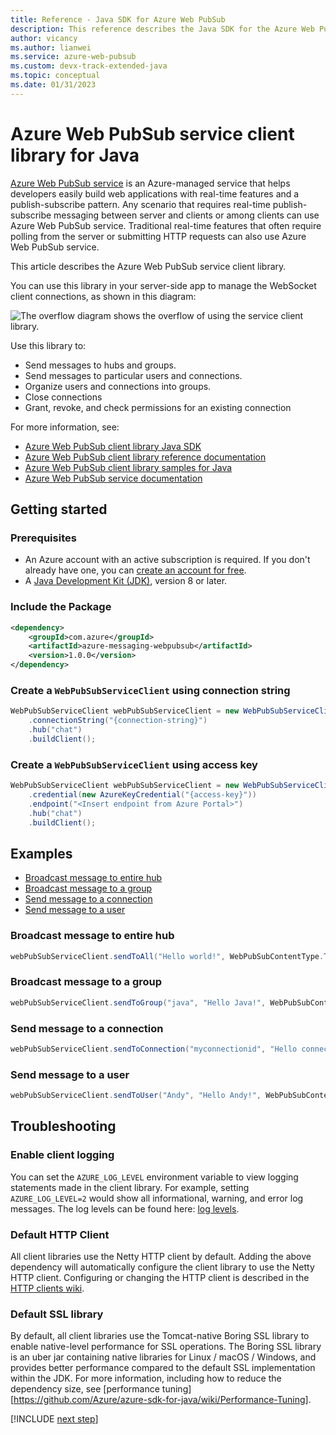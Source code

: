 ```yaml
---
title: Reference - Java SDK for Azure Web PubSub
description: This reference describes the Java SDK for the Azure Web PubSub service.
author: vicancy
ms.author: lianwei
ms.service: azure-web-pubsub
ms.custom: devx-track-extended-java
ms.topic: conceptual
ms.date: 01/31/2023
---
```


# Azure Web PubSub service client library for Java

[Azure Web PubSub service](./index.yml) is an Azure-managed service that helps developers easily build web applications with real-time features and a publish-subscribe pattern. Any scenario that requires real-time publish-subscribe messaging between server and clients or among clients can use Azure Web PubSub service. Traditional real-time features that often require polling from the server or submitting HTTP requests can also use Azure Web PubSub service.

This article describes the Azure Web PubSub service client library.

You can use this library in your server-side app to manage the WebSocket client connections, as shown in this diagram:

![The overflow diagram shows the overflow of using the service client library.](media/sdk-reference/service-client-overflow.png)

Use this library to:

- Send messages to hubs and groups.
- Send messages to particular users and connections.
- Organize users and connections into groups.
- Close connections
- Grant, revoke, and check permissions for an existing connection

For more information, see:

- [Azure Web PubSub client library Java SDK][source_code]
- [Azure Web PubSub client library reference documentation][api]
- [Azure Web PubSub client library samples for Java][samples_readme]
- [Azure Web PubSub service documentation][product_documentation]

## Getting started

### Prerequisites

- An Azure account with an active subscription is required. If you don't already have one, you can [create an account for free][azure_subscription].
- A [Java Development Kit (JDK)][jdk_link], version 8 or later.

### Include the Package

[//]: # "{x-version-update-start;com.azure:azure-messaging-webpubsub;current}"

```xml
<dependency>
    <groupId>com.azure</groupId>
    <artifactId>azure-messaging-webpubsub</artifactId>
    <version>1.0.0</version>
</dependency>
```

[//]: # "{x-version-update-end}"

### Create a `WebPubSubServiceClient` using connection string

<!-- embedme ./src/samples/java/com/azure/messaging/webpubsub/ReadmeSamples.java#L21-L24 -->

```java
WebPubSubServiceClient webPubSubServiceClient = new WebPubSubServiceClientBuilder()
    .connectionString("{connection-string}")
    .hub("chat")
    .buildClient();
```

### Create a `WebPubSubServiceClient` using access key

<!-- embedme ./src/samples/java/com/azure/messaging/webpubsub/ReadmeSamples.java#L31-L35 -->

```java
WebPubSubServiceClient webPubSubServiceClient = new WebPubSubServiceClientBuilder()
    .credential(new AzureKeyCredential("{access-key}"))
    .endpoint("<Insert endpoint from Azure Portal>")
    .hub("chat")
    .buildClient();
```

## Examples

- [Broadcast message to entire hub](#broadcast-all "Broadcast message to entire hub")
- [Broadcast message to a group](#broadcast-group "Broadcast message to a group")
- [Send message to a connection](#send-to-connection "Send message to a connection")
- [Send message to a user](#send-to-user "Send message to a user")

<a name="broadcast-all"></a>

### Broadcast message to entire hub

<!-- embedme ./src/samples/java/com/azure/messaging/webpubsub/ReadmeSamples.java#L47-L47 -->

```java
webPubSubServiceClient.sendToAll("Hello world!", WebPubSubContentType.TEXT_PLAIN);
```

<a name="broadcast-group"></a>

### Broadcast message to a group

<!-- embedme ./src/samples/java/com/azure/messaging/webpubsub/ReadmeSamples.java#L59-L59 -->

```java
webPubSubServiceClient.sendToGroup("java", "Hello Java!", WebPubSubContentType.TEXT_PLAIN);
```

<a name="send-to-connection"></a>

### Send message to a connection

<!-- embedme ./src/samples/java/com/azure/messaging/webpubsub/ReadmeSamples.java#L71-L71 -->

```java
webPubSubServiceClient.sendToConnection("myconnectionid", "Hello connection!", WebPubSubContentType.TEXT_PLAIN);
```

<a name="send-to-user"></a>

### Send message to a user

<!-- embedme ./src/samples/java/com/azure/messaging/webpubsub/ReadmeSamples.java#L83-L83 -->

```java
webPubSubServiceClient.sendToUser("Andy", "Hello Andy!", WebPubSubContentType.TEXT_PLAIN);
```

## Troubleshooting

### Enable client logging

You can set the `AZURE_LOG_LEVEL` environment variable to view logging statements made in the client library. For
example, setting `AZURE_LOG_LEVEL=2` would show all informational, warning, and error log messages. The log levels can
be found here: [log levels][log_levels].

### Default HTTP Client

All client libraries use the Netty HTTP client by default. Adding the above dependency will automatically configure
the client library to use the Netty HTTP client. Configuring or changing the HTTP client is described in the
[HTTP clients wiki](https://github.com/Azure/azure-sdk-for-java/wiki/HTTP-clients).

### Default SSL library

By default, all client libraries use the Tomcat-native Boring SSL library to enable native-level performance for SSL
operations. The Boring SSL library is an uber jar containing native libraries for Linux / macOS / Windows, and provides
better performance compared to the default SSL implementation within the JDK. For more information, including how to reduce the dependency size, see [performance tuning][https://github.com/Azure/azure-sdk-for-java/wiki/Performance-Tuning].

[!INCLUDE [next step](includes/include-next-step.md)]

<!-- LINKS -->

[azure_subscription]: https://azure.microsoft.com/free
[jdk_link]: /java/azure/jdk
[source_code]: https://github.com/Azure/azure-sdk-for-java/tree/main/sdk/webpubsub/azure-messaging-webpubsub/src
[product_documentation]: ./index.yml
[samples_readme]: https://github.com/Azure/azure-sdk-for-java/blob/main/sdk/webpubsub/azure-messaging-webpubsub/src/samples/README.md
[log_levels]: https://github.com/Azure/azure-sdk-for-java/blob/main/sdk/core/azure-core/src/main/java/com/azure/core/util/logging/ClientLogger.java
[performance_tuning]: https://github.com/Azure/azure-sdk-for-java/wiki/Performance-Tuning
[cla]: https://cla.microsoft.com
[coc]: https://opensource.microsoft.com/codeofconduct/
[coc_faq]: https://opensource.microsoft.com/codeofconduct/faq/
[coc_contact]: mailto:opencode@microsoft.com
[api]: /java/api/overview/azure/messaging-webpubsub-readme